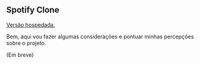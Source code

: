 ## Spotify Clone

[Versão hospedada.](https://spotify-clone-one.vercel.app)

Bem, aqui vou fazer algumas considerações e pontuar minhas percepções sobre o projeto. 

(Em breve)
